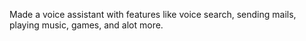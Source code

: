 Made a voice assistant with features like voice search, sending mails, playing music, games, and alot more.
